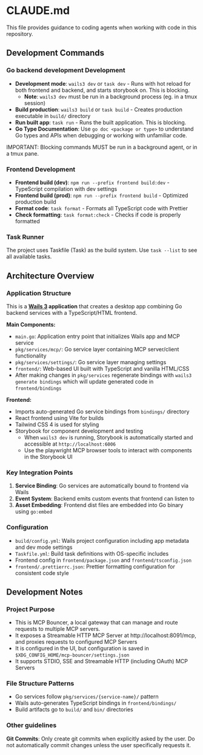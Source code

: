 # CLAUDE.md

This file provides guidance to coding agents when working with code in this repository.

## Development Commands

### Go backend development Development
- **Development mode**: `wails3 dev` or `task dev` - Runs with hot reload for both frontend and backend, and starts storybook on. This is blocking.
  - **Note**: `wails3 dev` must be run in a background process (eg. in a tmux session)
- **Build production**: `wails3 build` or `task build` - Creates production executable in `build/` directory
- **Run built app**: `task run` - Runs the built application. This is blocking.
- **Go Type Documentation**: Use `go doc <package or type>` to understand Go types and APIs when debugging or working with unfamiliar code.

IMPORTANT: Blocking commands MUST be run in a background agent, or in a tmux pane.

### Frontend Development
- **Frontend build (dev)**: `npm run --prefix frontend build:dev` - TypeScript compilation with dev settings
- **Frontend build (prod)**: `npm run --prefix frontend build` - Optimized production build
- **Format code**: `task format` - Formats all TypeScript code with Prettier
- **Check formatting**: `task format:check` - Checks if code is properly formatted

### Task Runner
The project uses Taskfile (Task) as the build system. Use `task --list` to see all available tasks.

## Architecture Overview

### Application Structure
This is a **[Wails 3](https://github.com/wailsapp/wails/tree/v3-alpha) application** that creates a desktop app combining Go backend services with a TypeScript/HTML frontend.

**Main Components:**

- `main.go`: Application entry point that initializes Wails app and MCP service
- `pkg/services/mcp/`: Go service layer containing MCP server/client functionality
- `pkg/services/settings/`: Go service layer managing settings
- `frontend/`: Web-based UI built with TypeScript and vanilla HTML/CSS
- After making changes in `pkg/services` regenerate bindings with `wails3 generate bindings` which will update generated code in `frontend/bindings`

**Frontend:**

- Imports auto-generated Go service bindings from `bindings/` directory
- React frontend using Vite for builds
- Tailwind CSS 4 is used for styling
- Storybook for component development and testing
  - When `wails3 dev` is running, Storybook is automatically started and accessible at `http://localhost:6006`
  - Use the playwright MCP browser tools to interact with components in the Storybook UI

### Key Integration Points
1. **Service Binding**: Go services are automatically bound to frontend via Wails
2. **Event System**: Backend emits custom events that frontend can listen to
3. **Asset Embedding**: Frontend dist files are embedded into Go binary using `go:embed`

### Configuration
- `build/config.yml`: Wails project configuration including app metadata and dev mode settings
- `Taskfile.yml`: Build task definitions with OS-specific includes
- Frontend config in `frontend/package.json` and `frontend/tsconfig.json`
- `frontend/.prettierrc.json`: Prettier formatting configuration for consistent code style

## Development Notes

### Project Purpose
- This is MCP Bouncer, a local gateway that can manage and route requests to multiple MCP servers.
- It exposes a Streamable HTTP MCP Server at http://localhost:8091/mcp, and proxies requests to configured MCP Servers
- It is configured in the UI, but configuration is saved in `$XDG_CONFIG_HOME/mcp-bouncer/settings.json`
- It supports STDIO, SSE and Streamable HTTP (including OAuth) MCP Servers

### File Structure Patterns
- Go services follow `pkg/services/{service-name}/` pattern
- Wails auto-generates TypeScript bindings in `frontend/bindings/`
- Build artifacts go to `build/` and `bin/` directories

### Other guidelines

**Git Commits**: Only create git commits when explicitly asked by the user. Do not automatically commit changes unless the user specifically requests it.
